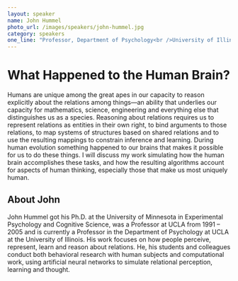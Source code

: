 ```yaml
---
layout: speaker
name: John Hummel
photo_url: /images/speakers/john-hummel.jpg
category: speakers
one_line: "Professor, Department of Psychology<br />University of Illinois"
---
```


# What Happened to the Human Brain?

Humans are unique among the great apes in our capacity to reason explicitly about the relations among things—an ability that underlies our capacity for mathematics, science, engineering and everything else that distinguishes us as a species. Reasoning about relations requires us to represent relations as entities in their own right, to bind arguments to those relations, to map systems of structures based on shared relations and to use the resulting mappings to constrain inference and learning. During human evolution something happened to our brains that makes it possible for us to do these things. I will discuss my work simulating how the human brain accomplishes these tasks, and how the resulting algorithms account for aspects of human thinking, especially those that make us most uniquely human.

## About John
John Hummel got his Ph.D. at the University of Minnesota in Experimental Psychology and Cognitive Science, was a Professor at UCLA from 1991 – 2005 and is currently a Professor in the Department of Psychology at UCLA at the University of Illinois. His work focuses on how people perceive, represent, learn and reason about relations. He, his students and colleagues conduct both behavioral research with human subjects and computational work, using artificial neural networks to simulate relational perception, learning and thought.
